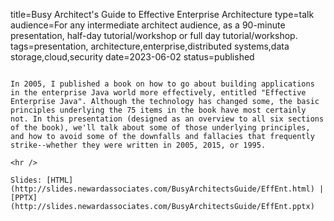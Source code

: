title=Busy Architect's Guide   to Effective Enterprise Architecture
type=talk
audience=For any intermediate architect audience, as a 90-minute presentation, half-day tutorial/workshop or full day tutorial/workshop.
tags=presentation, architecture,enterprise,distributed systems,data storage,cloud,security
date=2023-06-02
status=published
~~~~~~

In 2005, I published a book on how to go about building applications in the enterprise Java world more effectively, entitled "Effective Enterprise Java". Although the technology has changed some, the basic principles underlying the 75 items in the book have most certainly not. In this presentation (designed as an overview to all six sections of the book), we'll talk about some of those underlying principles, and how to avoid some of the downfalls and fallacies that frequently strike--whether they were written in 2005, 2015, or 1995.
    
<hr />

Slides: [HTML](http://slides.newardassociates.com/BusyArchitectsGuide/EffEnt.html) | [PPTX](http://slides.newardassociates.com/BusyArchitectsGuide/EffEnt.pptx)

